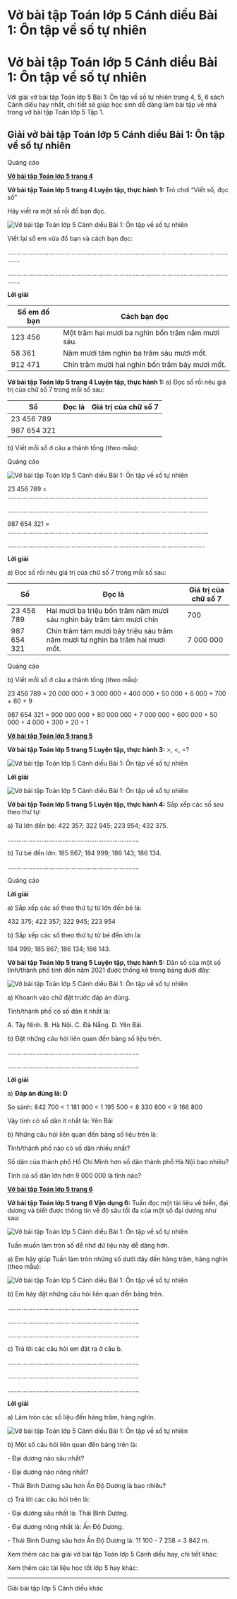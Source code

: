 # Vở bài tập Toán lớp 5 Cánh diều Bài 1: Ôn tập về số tự nhiên

# Vở bài tập Toán lớp 5 Cánh diều Bài 1: Ôn tập về số tự nhiên

Với giải vở bài tập Toán lớp 5 Bài 1: Ôn tập về số tự nhiên trang 4, 5, 6 sách Cánh diều hay nhất, chi tiết sẽ giúp học sinh dễ dàng làm bài tập về nhà trong vở bài tập Toán lớp 5 Tập 1.

## Giải vở bài tập Toán lớp 5 Cánh diều Bài 1: Ôn tập về số tự nhiên

Quảng cáo

[**Vở bài tập Toán lớp 5 trang 4**](https://vietjack.com/vbt-toan-5-cd/vbt-toan-lop-5-trang-4.jsp)

**Vở bài tập Toán lớp 5 trang 4 Luyện tập, thực hành 1:** Trò chơi “Viết số, đọc số”

Hãy viết ra một số rồi đố bạn đọc.

![Vở bài tập Toán lớp 5 Cánh diều Bài 1: Ôn tập về số tự nhiên](https://vietjack.com/vbt-toan-5-cd/images/bai-1-on-tap-ve-so-tu-nhien.PNG)

Viết lại số em vừa đố bạn và cách bạn đọc:

...................................................................................................................................

...................................................................................................................................

**Lời giải**

**Số em đố bạn** |  **Cách bạn đọc**  
---|---  
123 456 |  Một trăm hai mươi ba nghìn bốn trăm năm mươi sáu.  
58 361 |  Năm mươi tám nghìn ba trăm sáu mươi mốt.  
912 471 |  Chín trăm mười hai nghìn bốn trăm bảy mươi mốt.  
  
**Vở bài tập Toán lớp 5 trang 4 Luyện tập, thực hành 1:** a) Đọc số rồi nêu giá trị của chữ số 7 trong mỗi số sau:

**Số** |  **Đọc là** |  **Giá trị của chữ số 7**  
---|---|---  
23 456 789 |  |   
987 654 321 |  |   
  
b) Viết mỗi số ở câu a thành tổng (theo mẫu):

Quảng cáo

![Vở bài tập Toán lớp 5 Cánh diều Bài 1: Ôn tập về số tự nhiên](https://vietjack.com/vbt-toan-5-cd/images/bai-1-on-tap-ve-so-tu-nhien-1.PNG)

23 456 789 = .................................................................................................................

.................................................................................................................

987 654 321 = .................................................................................................................

...............................................................................................................

**Lời giải**

a) Đọc số rồi nêu giá trị của chữ số 7 trong mỗi số sau:

**Số** |  **Đọc là** |  **Giá trị của chữ số 7**  
---|---|---  
23 456 789 |  Hai mươi ba triệu bốn trăm năm mươi sáu nghìn bảy trăm tám mươi chín |  700  
987 654 321 |  Chín trăm tám mươi bảy triệu sáu trăm năm mươi tư nghìn ba trăm hai mươi mốt. |  7 000 000  
  
Quảng cáo

b) Viết mỗi số ở câu a thành tổng (theo mẫu):

23 456 789 = 20 000 000 + 3 000 000 + 400 000 + 50 000 + 6 000 + 700 + 80 + 9

987 654 321 = 900 000 000 + 80 000 000 + 7 000 000 + 600 000 + 50 000 + 4 000 + 300 + 20 + 1

[**Vở bài tập Toán lớp 5 trang 5**](https://vietjack.com/vbt-toan-5-cd/vbt-toan-lop-5-trang-5.jsp)

**Vở bài tập Toán lớp 5 trang 5 Luyện tập, thực hành 3:** >, <, =?

![Vở bài tập Toán lớp 5 Cánh diều Bài 1: Ôn tập về số tự nhiên](https://vietjack.com/vbt-toan-5-cd/images/bai-1-on-tap-ve-so-tu-nhien-2.PNG)

**Lời giải**

![Vở bài tập Toán lớp 5 Cánh diều Bài 1: Ôn tập về số tự nhiên](https://vietjack.com/vbt-toan-5-cd/images/bai-1-on-tap-ve-so-tu-nhien-3.PNG)

**Vở bài tập Toán lớp 5 trang 5 Luyện tập, thực hành 4:** Sắp xếp các số sau theo thứ tự:

a) Từ lớn đến bé: 422 357; 322 945; 223 954; 432 375. 

..........................................................................

b) Từ bé đến lớn: 185 867; 184 999; 186 143; 186 134.

..........................................................................

Quảng cáo

**Lời giải**

a) Sắp xếp các số theo thứ tự từ lớn đến bé là:

432 375; 422 357; 322 945; 223 954

b) Sắp xếp các số theo thứ tự từ bé đến lớn là:

184 999; 185 867; 186 134; 186 143.

**Vở bài tập Toán lớp 5 trang 5 Luyện tập, thực hành 5:** Dân số của một số tỉnh/thành phố tính đến năm 2021 được thống kê trong bảng dưới đây:

![Vở bài tập Toán lớp 5 Cánh diều Bài 1: Ôn tập về số tự nhiên](https://vietjack.com/vbt-toan-5-cd/images/bai-1-on-tap-ve-so-tu-nhien-4.PNG)

a) Khoanh vào chữ đặt trước đáp án đúng.

Tỉnh/thành phố có số dân ít nhất là:

A. Tây Ninh. B. Hà Nội. C. Đà Nẵng. D. Yên Bái.

b) Đặt những câu hỏi liên quan đến bảng số liệu trên.

..........................................................................

..........................................................................

**Lời giải**

a) **Đáp án đúng là: D**

So sánh: 842 700 < 1 181 900 < 1 195 500 < 8 330 800 < 9 166 800

Vậy tỉnh có số dân ít nhất là: Yên Bái

b) Những câu hỏi liên quan đến bảng số liệu trên là:

Tỉnh/thành phố nào có số dân nhiều nhất?

Số dân của thành phố Hồ Chí Minh hơn số dân thành phố Hà Nội bao nhiêu?

Tỉnh có số dân lớn hơn 9 000 000 là tỉnh nào?

[**Vở bài tập Toán lớp 5 trang 6**](https://vietjack.com/vbt-toan-5-cd/vbt-toan-lop-5-trang-6.jsp)

**Vở bài tập Toán lớp 5 trang 6 Vận dụng 6:** Tuấn đọc một tài liệu về biển, đại dương và biết được thông tin về độ sâu tối đa của một số đại dương như sau:

![Vở bài tập Toán lớp 5 Cánh diều Bài 1: Ôn tập về số tự nhiên](https://vietjack.com/vbt-toan-5-cd/images/bai-1-on-tap-ve-so-tu-nhien-5.PNG)

Tuấn muốn làm tròn số để nhớ dữ liệu này dễ dàng hơn.

a) Em hãy giúp Tuấn làm tròn những số dưới đây đến hàng trăm, hàng nghìn (theo mẫu):

![Vở bài tập Toán lớp 5 Cánh diều Bài 1: Ôn tập về số tự nhiên](https://vietjack.com/vbt-toan-5-cd/images/bai-1-on-tap-ve-so-tu-nhien-6.PNG)

b) Em hãy đặt những câu hỏi liên quan đến bảng trên.

..........................................................................

..........................................................................

..........................................................................

c) Trả lời các câu hỏi em đặt ra ở câu b.

..........................................................................

..........................................................................

..........................................................................

**Lời giải**

a) Làm tròn các số liệu đến hàng trăm, hàng nghìn.

![Vở bài tập Toán lớp 5 Cánh diều Bài 1: Ôn tập về số tự nhiên](https://vietjack.com/vbt-toan-5-cd/images/bai-1-on-tap-ve-so-tu-nhien-7.PNG)

b) Một số câu hỏi liên quan đến bảng trên là:

\- Đại dương nào sâu nhất?

\- Đại dương nào nông nhất?

\- Thái Bình Dương sâu hơn Ấn Độ Dương là bao nhiêu?

c) Trả lời các câu hỏi trên là:

\- Đại dương sâu nhất là: Thái Bình Dương.

\- Đại dương nông nhất là: Ấn Độ Dương.

\- Thái Bình Dương sâu hơn Ấn Độ Dương là: 11 100 - 7 258 = 3 842 m.

Xem thêm các bài giải vở bài tập Toán lớp 5 Cánh diều hay, chi tiết khác:

Xem thêm các tài liệu học tốt lớp 5 hay khác:

* * *

Giải bài tập lớp 5 Cánh diều khác
